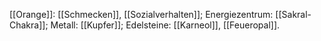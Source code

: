 [[Orange]]: [[Schmecken]], [[Sozialverhalten]]; Energiezentrum: [[Sakral-Chakra]]; Metall: [[Kupfer]]; Edelsteine: [[Karneol]], [[Feueropal]].
